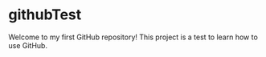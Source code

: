 # githubTest

Welcome to my first GitHub repository! This project is a test to learn how to use GitHub.
